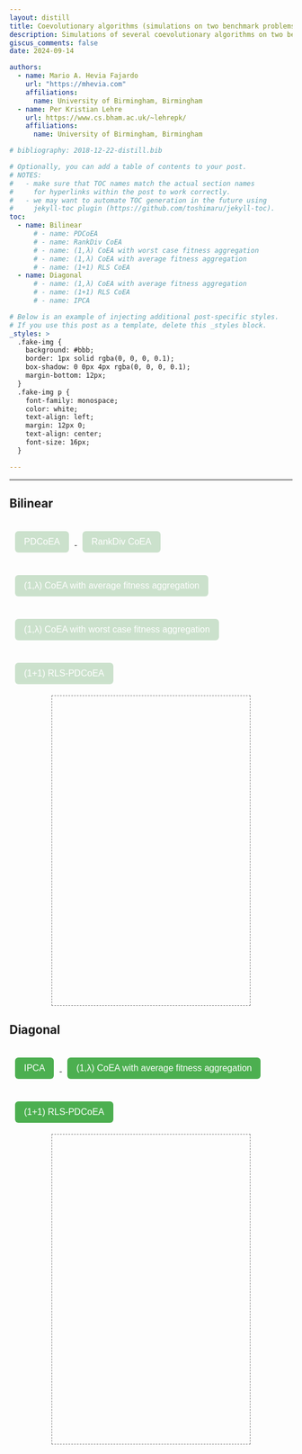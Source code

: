 ```yaml
---
layout: distill
title: Coevolutionary algorithms (simulations on two benchmark problems)
description: Simulations of several coevolutionary algorithms on two benchmark problems
giscus_comments: false
date: 2024-09-14

authors:
  - name: Mario A. Hevia Fajardo
    url: "https://mhevia.com"
    affiliations:
      name: University of Birmingham, Birmingham
  - name: Per Kristian Lehre
    url: https://www.cs.bham.ac.uk/~lehrepk/
    affiliations:
      name: University of Birmingham, Birmingham

# bibliography: 2018-12-22-distill.bib

# Optionally, you can add a table of contents to your post.
# NOTES:
#   - make sure that TOC names match the actual section names
#     for hyperlinks within the post to work correctly.
#   - we may want to automate TOC generation in the future using
#     jekyll-toc plugin (https://github.com/toshimaru/jekyll-toc).
toc:
  - name: Bilinear
      # - name: PDCoEA
      # - name: RankDiv CoEA
      # - name: (1,λ) CoEA with worst case fitness aggregation
      # - name: (1,λ) CoEA with average fitness aggregation
      # - name: (1+1) RLS CoEA
  - name: Diagonal
      # - name: (1,λ) CoEA with average fitness aggregation
      # - name: (1+1) RLS CoEA
      # - name: IPCA

# Below is an example of injecting additional post-specific styles.
# If you use this post as a template, delete this _styles block.
_styles: >
  .fake-img {
    background: #bbb;
    border: 1px solid rgba(0, 0, 0, 0.1);
    box-shadow: 0 0px 4px rgba(0, 0, 0, 0.1);
    margin-bottom: 12px;
  }
  .fake-img p {
    font-family: monospace;
    color: white;
    text-align: left;
    margin: 12px 0;
    text-align: center;
    font-size: 16px;
  }

---
```


*** 

## Bilinear

<a href="{{ '/assets/plotly/pdcoea_animation.html' | relative_url }}" target="Bilinear">
  <button class="styled-button">PDCoEA</button>
</a>
<a href="{{ '/assets/plotly/rankdivcoea_animation.html' | relative_url }}" target="Bilinear">
  <button class="styled-button">RankDiv CoEA</button>
</a>
<a href="{{ '/assets/plotly/onecommalambdaavg.html' | relative_url }}" target="Bilinear">
  <button class="styled-button">(1,λ) CoEA with average fitness aggregation</button>
</a>
<a href="{{ '/assets/plotly/onecommalambdaworst.html' | relative_url }}" target="Bilinear">
  <button class="styled-button">(1,λ) CoEA with worst case fitness aggregation</button>
</a>
<a href="{{ '/assets/plotly/rlspd.html' | relative_url }}" target="Bilinear">
  <button class="styled-button">(1+1) RLS-PDCoEA</button>
</a>

<div class="l-page" style="display: flex; justify-content: center; align-items: center;">
  <iframe name="Bilinear" src="about:blank" frameborder='0' scrolling='no' height="550px" width="70%" style="border: 1px dashed grey;"></iframe>
</div>

## Diagonal

<a href="{{ '/assets/plotly/ipcadiagonal.html' | relative_url }}" target="ipcaDiagonaldiagonal">
  <button class="styled-button">IPCA</button>
</a>
<a href="{{ '/assets/plotly/onecommalambdaavgdiagonal.html' | relative_url }}" target="Diagonal">
  <button class="styled-button">(1,λ) CoEA with average fitness aggregation</button>
</a>
<a href="{{ '/assets/plotly/rlspddiagonal.html' | relative_url }}" target="Diagonal">
  <button class="styled-button">(1+1) RLS-PDCoEA</button>
</a>

<div class="l-page" style="display: flex; justify-content: center; align-items: center;">
  <iframe name="ipcadiagonal" src="about:blank" frameborder='0' scrolling='no' height="550px" width="70%" style="border: 1px dashed grey;"></iframe>
</div>


<style>
  .styled-button {
    background-color: #4CAF50; /* Green background */
    border: none;
    color: white; /* White text */
    padding: 10px 16px; /* Padding for button size */
    text-align: center; /* Center the text */
    text-decoration: none; /* No underline on the text */
    display: inline-block; /* Inline-block to keep button style */
    font-size: 16px; /* Font size */
    margin: 20px 10px; /* Some margin for spacing */
    cursor: pointer; /* Cursor changes to pointer on hover */
    border-radius: 6px; /* Rounded corners */
    transition: background-color 0.3s ease; /* Smooth transition effect */
  }
  
  .styled-button:hover {
    background-color: #45a049; /* Darker green on hover */
  }
</style>